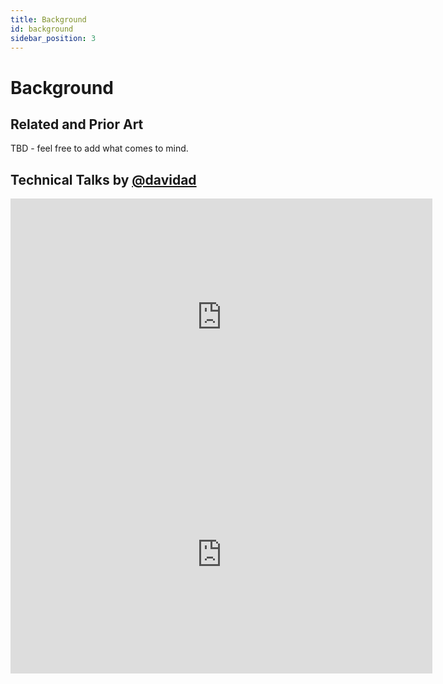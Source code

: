 ```yaml
---
title: Background
id: background
sidebar_position: 3
---
```


# Background

## Related and Prior Art

TBD - feel free to add what comes to mind.

## Technical Talks by [@davidad](https://twitter.com/davidad)

<iframe width="675" height="380" src="https://www.youtube.com/embed/2hOhOdCbBlU" frameborder="0" allow="accelerometer; autoplay; encrypted-media; gyroscope; picture-in-picture" allowfullscreen></iframe>

<iframe width="675" height="380" src="https://www.youtube.com/embed/acbBeGcevok" frameborder="0" allow="accelerometer; autoplay; encrypted-media; gyroscope; picture-in-picture" allowfullscreen></iframe>

